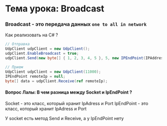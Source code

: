 ﻿# Тема урока: Broadcast

### Broadcast - это передача данных `one to all in network`

Как реализовать на С# ? 


```csharp
// Отправка
UdpClient udpClient = new UdpClient();
udpClient.EnableBroadcast = true;
udpClient.Send(new byte[] { 1, 2, 3, 4, 5 }, 5, new IPEndPoint(IPAddress.Broadcast, 11000));

// Прием
UdpClient udpClient = new UdpClient(11000);
IPEndPoint remoteIp = null;
byte[] data = udpClient.Receive(ref remoteIp);
```


#### Вопрос Лалы: В чем разница между Socket и IpEndPoint ?

Socket - это класс, который хранит IpAdress и Port
IpEndPoint - это класс, который хранит IpAdress и Port

У socket есть метод Send и Receive, а у IpEndPoint нету


